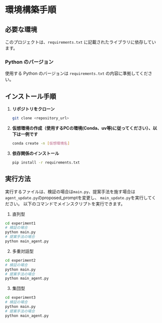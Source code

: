 # 環境構築手順

## 必要な環境
このプロジェクトは、`requirements.txt` に記載されたライブラリに依存しています。

### Python のバージョン
使用する Python のバージョンは `requirements.txt` の内容に準拠してください。

## インストール手順
1. **リポジトリをクローン**
    ```sh
    git clone <repository_url>
    ```

2. **仮想環境の作成（使用するPCの環境(Conda、uv等)に従ってください）、以下は一例です** 
    ```sh
    conda create -n [仮想環境名]
    ```

3. **依存関係のインストール**
    ```sh
    pip install -r requirements.txt
    ```

## 実行方法

実行するファイルは、検証の場合は`main.py`、提案手法を施す場合は`agent_update.py`のproposed_promptを変更し、 `main_update.py`を実行してください。
以下のコマンドでメインスクリプトを実行できます。

1. 直列型
```sh
cd experiment1
# 検証の場合
python main.py
# 提案手法の場合
python main_agent.py
```
2. 多重対話型
```sh
cd experiment2
# 検証の場合
python main.py
# 提案手法の場合
python main_agent.py
```
3. 集団型
```sh
cd experiment3
# 検証の場合
python main.py
# 提案手法の場合
python main_agent.py
```
